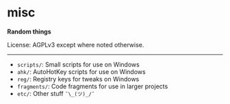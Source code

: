 # misc
**Random things**  

License: AGPLv3 except where noted otherwise.

-----


 * `scripts/`: Small scripts for use on Windows
 * `ahk/`: AutoHotKey scripts for use on Windows
 * `reg/`: Registry keys for tweaks on Windows
 * `fragments/`: Code fragments for use in larger projects
 * `etc/`: Other stuff `¯\_(ツ)_/¯`

